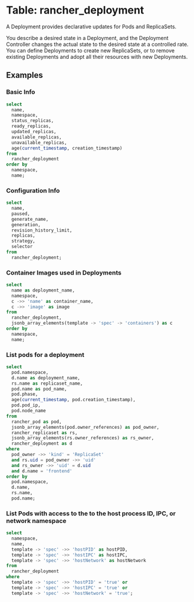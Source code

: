 # Table: rancher_deployment

A Deployment provides declarative updates for Pods and ReplicaSets.

You describe a desired state in a Deployment, and the Deployment Controller changes the actual state to the desired state at a controlled rate. You can define Deployments to create new ReplicaSets, or to remove existing Deployments and adopt all their resources with new Deployments. 

## Examples

### Basic Info

```sql
select
  name,
  namespace,
  status_replicas,
  ready_replicas,
  updated_replicas,
  available_replicas,
  unavailable_replicas,
  age(current_timestamp, creation_timestamp)
from
  rancher_deployment
order by
  namespace,
  name;
```


### Configuration Info
```sql
select
  name,
  paused,
  generate_name,
  generation,
  revision_history_limit,
  replicas,
  strategy,
  selector
from
  rancher_deployment;
```


### Container Images used in Deployments
```sql
select 
  name as deployment_name,
  namespace,
  c ->> 'name' as container_name,
  c ->> 'image' as image
from 
  rancher_deployment,
  jsonb_array_elements(template -> 'spec' -> 'containers') as c
order by
  namespace,
  name;
```


### List pods for a deployment
```sql
select
  pod.namespace,
  d.name as deployment_name,
  rs.name as replicaset_name,
  pod.name as pod_name,
  pod.phase,
  age(current_timestamp, pod.creation_timestamp),
  pod.pod_ip,
  pod.node_name
from 
  rancher_pod as pod,
  jsonb_array_elements(pod.owner_references) as pod_owner,
  rancher_replicaset as rs,
  jsonb_array_elements(rs.owner_references) as rs_owner,
  rancher_deployment as d
where 
  pod_owner ->> 'kind' = 'ReplicaSet'
  and rs.uid = pod_owner ->> 'uid'
  and rs_owner ->> 'uid' = d.uid 
  and d.name = 'frontend'
order by
  pod.namespace,
  d.name,
  rs.name,
  pod.name;
```



### List Pods with access to the to the host process ID, IPC, or network namespace 

```sql
select 
  namespace,
  name,
  template -> 'spec' ->> 'hostPID' as hostPID,
  template -> 'spec' ->> 'hostIPC' as hostIPC,
  template -> 'spec' ->> 'hostNetwork' as hostNetwork
from 
  rancher_deployment
where
  template -> 'spec' ->> 'hostPID' = 'true' or
  template -> 'spec' ->> 'hostIPC' = 'true' or
  template -> 'spec' ->> 'hostNetwork' = 'true';
```